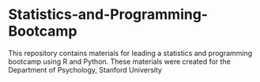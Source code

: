 # Statistics-and-Programming-Bootcamp
This repository contains materials for leading a statistics and programming bootcamp using R and Python. These materials were created for the Department of Psychology, Stanford University

